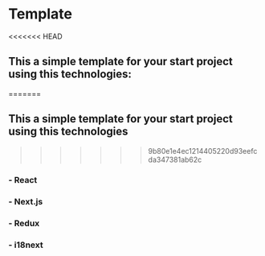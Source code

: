 # Template

<<<<<<< HEAD
## This a simple template for your start project using this technologies:

=======
## This a simple template for your start project using this technologies
>>>>>>> 9b80e1e4ec1214405220d93eefcda347381ab62c

### - React
### - Next.js
### - Redux
### - i18next